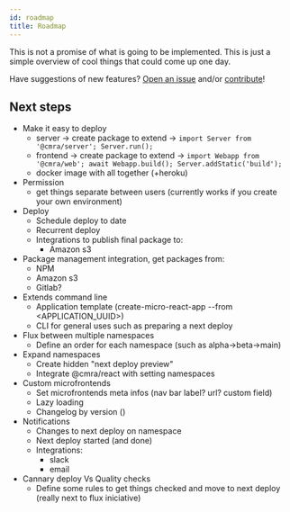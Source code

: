 ```yaml
---
id: roadmap
title: Roadmap
---
```


This is not a promise of what is going to be implemented.
This is just a simple overview of cool things that could come up one day.

Have suggestions of new features? [Open an issue](https://github.com/matheusmr13/create-micro-react-app/issues/new) and/or [contribute](https://github.com/matheusmr13/create-micro-react-app/blob/master/CONTRIBUTING.md)!

## Next steps

- Make it easy to deploy
  - server -> create package to extend -> `import Server from '@cmra/server'; Server.run();`
  - frontend -> create package to extend -> `import Webapp from '@cmra/web'; await Webapp.build(); Server.addStatic('build');`
  - docker image with all together (+heroku)
- Permission
  - get things separate between users (currently works if you create your own environment)
- Deploy
  - Schedule deploy to date
  - Recurrent deploy
  - Integrations to publish final package to:
    - Amazon s3
- Package management integration, get packages from:
  - NPM
  - Amazon s3
  - Gitlab?
- Extends command line
  - Application template (create-micro-react-app --from <APPLICATION_UUID>)
  - CLI for general uses such as preparing a next deploy
- Flux between multiple namespaces
  - Define an order for each namespace (such as alpha->beta->main)
- Expand namespaces
  - Create hidden "next deploy preview"
  - Integrate @cmra/react with setting namespaces
- Custom microfrontends
  - Set microfrontends meta infos (nav bar label? url? custom field)
  - Lazy loading
  - Changelog by version ()
- Notifications
  - Changes to next deploy on namespace
  - Next deploy started (and done)
  - Integrations:
    - slack
    - email
- Cannary deploy Vs Quality checks
  - Define some rules to get things checked and move to next deploy (really next to flux iniciative)
